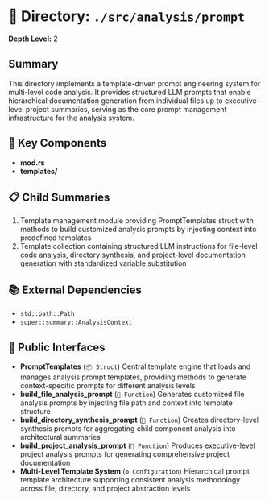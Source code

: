 # 📁 Directory: `./src/analysis/prompt`

**Depth Level:** 2

## Summary
This directory implements a template-driven prompt engineering system for multi-level code analysis. It provides structured LLM prompts that enable hierarchical documentation generation from individual files up to executive-level project summaries, serving as the core prompt management infrastructure for the analysis system.

## 🎯 Key Components
- **mod.rs**
- **templates/**

## 📋 Child Summaries
1. Template management module providing PromptTemplates struct with methods to build customized analysis prompts by injecting context into predefined templates
2. Template collection containing structured LLM instructions for file-level code analysis, directory synthesis, and project-level documentation generation with standardized variable substitution

## 📚 External Dependencies
- `std::path::Path`
- `super::summary::AnalysisContext`

## 🔌 Public Interfaces
- **PromptTemplates** (`📦 Struct`)
  Central template engine that loads and manages analysis prompt templates, providing methods to generate context-specific prompts for different analysis levels
- **build_file_analysis_prompt** (`🔧 Function`)
  Generates customized file analysis prompts by injecting file path and context into template structure
- **build_directory_synthesis_prompt** (`🔧 Function`)
  Creates directory-level synthesis prompts for aggregating child component analysis into architectural summaries
- **build_project_analysis_prompt** (`🔧 Function`)
  Produces executive-level project analysis prompts for generating comprehensive project documentation
- **Multi-Level Template System** (`⚙️ Configuration`)
  Hierarchical prompt template architecture supporting consistent analysis methodology across file, directory, and project abstraction levels
